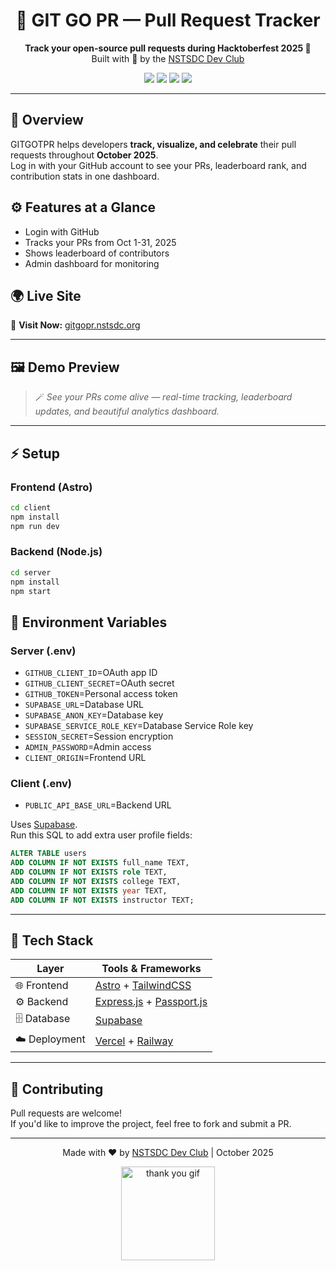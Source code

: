 <h1 align="center">🚀 GIT GO PR — Pull Request Tracker</h1>



<p align="center">
  <b>Track your open-source pull requests during Hacktoberfest 2025 🌸</b><br/>
  Built with 💖 by the <a href="https://nstsdc.org">NSTSDC Dev Club</a>
</p>

<p align="center">
  <a href="https://gitgopr.nstsdc.org"><img src="https://img.shields.io/badge/Live%20Demo-Online-green?style=for-the-badge"></a>
  <img src="https://img.shields.io/badge/Built%20With-Astro%20%2B%20Express-blue?style=for-the-badge">
  <img src="https://img.shields.io/badge/Database-Supabase-3ECF8E?style=for-the-badge&logo=supabase&logoColor=white">
  <img src="https://img.shields.io/badge/Event-Hacktoberfest%202025-orange?style=for-the-badge">
</p>

---

## 🧠 Overview

GITGOTPR helps developers **track, visualize, and celebrate** their pull requests throughout **October 2025**.  
Log in with your GitHub account to see your PRs, leaderboard rank, and contribution stats in one dashboard.


## ⚙️ Features at a Glance

- Login with GitHub
- Tracks your PRs from Oct 1-31, 2025
- Shows leaderboard of contributors
- Admin dashboard for monitoring

## 🌍 Live Site

🔗 **Visit Now:** [gitgopr.nstsdc.org](https://gitgopr.nstsdc.org)

---

## 🖼️ Demo Preview

> 🪄 *See your PRs come alive — real-time tracking, leaderboard updates, and beautiful analytics dashboard.*
---
## ⚡ Setup

### Frontend (Astro)
```bash
cd client
npm install
npm run dev
```

### Backend (Node.js)
```bash
cd server  
npm install
npm start
```

## 🔐 Environment Variables

### Server (.env)
- `GITHUB_CLIENT_ID`=OAuth app ID
- `GITHUB_CLIENT_SECRET`=OAuth secret  
- `GITHUB_TOKEN`=Personal access token
- `SUPABASE_URL`=Database URL
- `SUPABASE_ANON_KEY`=Database key
- `SUPABASE_SERVICE_ROLE_KEY`=Database Service Role key
- `SESSION_SECRET`=Session encryption
- `ADMIN_PASSWORD`=Admin access
- `CLIENT_ORIGIN`=Frontend URL

### Client (.env)  
- `PUBLIC_API_BASE_URL`=Backend URL



Uses [Supabase](https://supabase.io).  
Run this SQL to add extra user profile fields:

```sql
ALTER TABLE users 
ADD COLUMN IF NOT EXISTS full_name TEXT,
ADD COLUMN IF NOT EXISTS role TEXT,
ADD COLUMN IF NOT EXISTS college TEXT,
ADD COLUMN IF NOT EXISTS year TEXT,
ADD COLUMN IF NOT EXISTS instructor TEXT;
```
---
## 🧰 Tech Stack

| Layer | Tools & Frameworks |
|-------|---------------------|
| 🌐 Frontend | [Astro](https://astro.build) + [TailwindCSS](https://tailwindcss.com) |
| ⚙️ Backend | [Express.js](https://expressjs.com) + [Passport.js](https://www.passportjs.org/) |
| 🗄️ Database | [Supabase](https://supabase.io) |
| ☁️ Deployment | [Vercel](https://vercel.com) + [Railway](https://railway.app) |

---

## 🤝 Contributing

Pull requests are welcome!  
If you'd like to improve the project, feel free to fork and submit a PR.

---

<p align="center">
  Made with ❤️ by <a href="https://nstsdc.org">NSTSDC Dev Club</a> | October 2025
</p>

<p align="center">
  <img src="https://media.giphy.com/media/du3J3cXyzhj75IOgvA/giphy.gif" width="150" alt="thank you gif">
</p>
